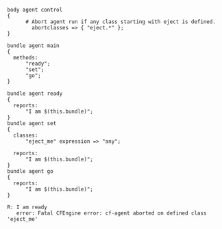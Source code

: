 ``` {.cfengine3 include-stdlib="no" exports="both" tangle="abortclasses.cf"}
body agent control
{
      # Abort agent run if any class starting with eject is defined.
        abortclasses => { "eject.*" };
}

bundle agent main
{
  methods:
      "ready";
      "set";
      "go";
}

bundle agent ready
{
  reports:
      "I am $(this.bundle)";
}
bundle agent set
{
  classes:
      "eject_me" expression => "any";

  reports:
      "I am $(this.bundle)";
}
bundle agent go
{
  reports:
      "I am $(this.bundle)";
}
```

``` example
R: I am ready
   error: Fatal CFEngine error: cf-agent aborted on defined class 'eject_me'
```
